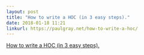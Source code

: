 ```yaml
---
layout: post
title: "How to write a HOC (in 3 easy steps)."
date: 2018-01-18 11:21
linkurl: https://paulgray.net/how-to-write-a-hoc/
---
```


[How to write a HOC (in 3 easy steps).](https://paulgray.net/how-to-write-a-hoc/)

> 